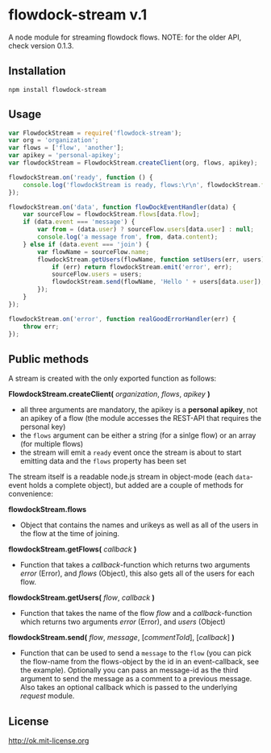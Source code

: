 flowdock-stream v.1
===================

A node module for streaming flowdock flows.
NOTE: for the older API, check version 0.1.3.

Installation
------------

`npm install flowdock-stream`

Usage
-----

```js
var FlowdockStream = require('flowdock-stream');
var org = 'organization';
var flows = ['flow', 'another'];
var apikey = 'personal-apikey';
var flowdockStream = FlowdockStream.createClient(org, flows, apikey);

flowdockStream.on('ready', function () {
    console.log('flowdockStream is ready, flows:\r\n', flowdockStream.flows);
});

flowdockStream.on('data', function flowDockEventHandler(data) {
    var sourceFlow = flowdockStream.flows[data.flow];
    if (data.event === 'message') {
        var from = (data.user) ? sourceFlow.users[data.user] : null;
        console.log('a message from', from, data.content);
    } else if (data.event === 'join') {
        var flowName = sourceFlow.name;
        flowdockStream.getUsers(flowName, function setUsers(err, users) {
            if (err) return flowdockStream.emit('error', err);
            sourceFlow.users = users;
            flowdockStream.send(flowName, 'Hello ' + users[data.user]);
        });
    }
});

flowdockStream.on('error', function realGoodErrorHandler(err) {
    throw err;
});
```

Public methods
--------------

A stream is created with the only exported function as follows:


__FlowdockStream.createClient(__ *organization*, *flows*, *apikey* __)__
    
  - all three arguments are mandatory, the apikey is a __personal apikey__, not an apikey of a flow (the module accesses the REST-API that requires the personal key)
  - the `flows` argument can be either a string (for a sinlge flow) or an array (for multiple flows)
  - the stream will emit a `ready` event once the stream is about to start emitting data and the `flows` property has been set

The stream itself is a readable node.js stream in object-mode (each `data`-event holds a complete object), but added are a couple of methods for convenience:

__flowdockStream.flows__
    
  - Object that contains the names and urikeys as well as all of the users in the flow at the time of joining.


__flowdockStream.getFlows(__ *callback* __)__
    
  - Function that takes a *callback*-function which returns two arguments *error* (Error), and *flows* (Object), this also gets all of the users for each flow.


__flowdockStream.getUsers(__ *flow*, *callback* __)__
    
  - Function that takes the name of the flow *flow* and a *callback*-function which returns two arguments *error* (Error), and *users* (Object)


__flowdockStream.send(__ *flow*, *message*, [*commentToId*], [*callback*] __)__

  - Function that can be used to send a `message` to the `flow` (you can pick the flow-name from the flows-object by the id in an event-callback, see the example). Optionally you can pass an message-id as the third argument to send the message as a comment to a previous message. Also takes an optional callback which is passed to the underlying *request* module.


License
-------
http://ok.mit-license.org
